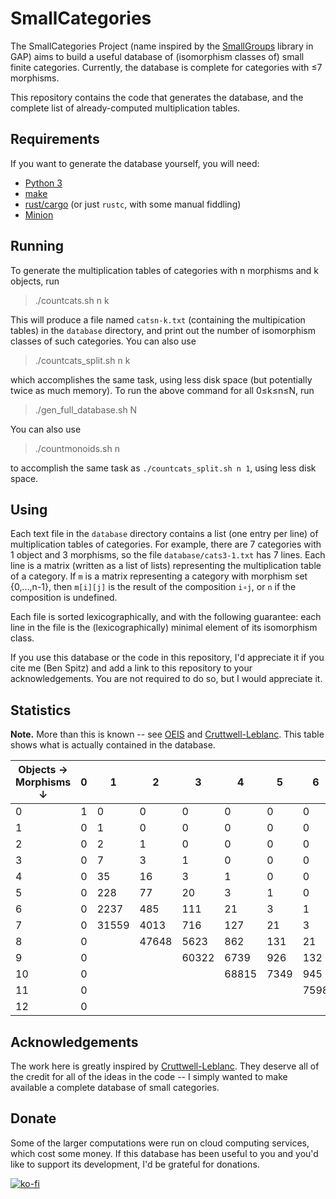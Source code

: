 # SmallCategories

The SmallCategories Project (name inspired by the [SmallGroups](https://docs.gap-system.org/pkg/smallgrp/doc/chap1.html) library in GAP) aims to build a useful database of (isomorphism classes of) small finite categories. Currently, the database is complete for categories with ≤7 morphisms.

This repository contains the code that generates the database, and the complete list of already-computed multiplication tables.

## Requirements

If you want to generate the database yourself, you will need:

* [Python 3](https://www.python.org/downloads)
* [make](https://www.gnu.org/software/make)
* [rust/cargo](https://rustup.rs) (or just `rustc`, with some manual fiddling)
* [Minion](https://github.com/minion/minion)

## Running

To generate the multiplication tables of categories with n morphisms and k objects, run

> ./countcats.sh n k

This will produce a file named `catsn-k.txt` (containing the multipication tables) in the `database` directory, and print out the number of isomorphism classes of such categories. You can also use

> ./countcats_split.sh n k

which accomplishes the same task, using less disk space (but potentially twice as much memory). To run the above command for all 0≤k≤n≤N, run

> ./gen_full_database.sh N

You can also use

> ./countmonoids.sh n

to accomplish the same task as `./countcats_split.sh n 1`, using less disk space.

## Using

Each text file in the `database` directory contains a list (one entry per line) of multiplication tables of categories. For example, there are 7 categories with 1 object and 3 morphisms, so the file `database/cats3-1.txt` has 7 lines. Each line is a matrix (written as a list of lists) representing the multiplication table of a category. If `m` is a matrix representing a category with morphism set {0,...,n-1}, then `m[i][j]` is the result of the composition `i∘j`, or `n` if the composition is undefined.

Each file is sorted lexicographically, and with the following guarantee: each line in the file is the (lexicographically) minimal element of its isomorphism class.

If you use this database or the code in this repository, I'd appreciate it if you cite me (Ben Spitz) and add a link to this repository to your acknowledgements. You are not required to do so, but I would appreciate it.

## Statistics

**Note.** More than this is known -- see [OEIS](https://oeis.org/A125696) and [Cruttwell-Leblanc](https://www.reluctantm.com/gcruttw/publications/ams2014CruttwellCountingFiniteCats.pdf). This table shows what is actually contained in the database.

| Objects →<br>Morphisms ↓ | 0 | 1     | 2     | 3     | 4     | 5    | 6    | 7   | 8   | 9   | 10 | 11 | Total     |
|--------------------------|---|-------|-------|-------|-------|------|------|-----|-----|-----|----|----|-----------|
| 0                        | 1 | 0     | 0     | 0     | 0     | 0    | 0    | 0   | 0   | 0   | 0  | 0  | **1**     |
| 1                        | 0 | 1     | 0     | 0     | 0     | 0    | 0    | 0   | 0   | 0   | 0  | 0  | **1**     |
| 2                        | 0 | 2     | 1     | 0     | 0     | 0    | 0    | 0   | 0   | 0   | 0  | 0  | **3**     |
| 3                        | 0 | 7     | 3     | 1     | 0     | 0    | 0    | 0   | 0   | 0   | 0  | 0  | **11**    |
| 4                        | 0 | 35    | 16    | 3     | 1     | 0    | 0    | 0   | 0   | 0   | 0  | 0  | **55**    |
| 5                        | 0 | 228   | 77    | 20    | 3     | 1    | 0    | 0   | 0   | 0   | 0  | 0  | **329**   |
| 6                        | 0 | 2237  | 485   | 111   | 21    | 3    | 1    | 0   | 0   | 0   | 0  | 0  | **2858**  |
| 7                        | 0 | 31559 | 4013  | 716   | 127   | 21   | 3    | 1   | 0   | 0   | 0  | 0  | **36440** |
| 8                        | 0 |       | 47648 | 5623  | 862   | 131  | 21   | 3   | 1   | 0   | 0  | 0  |           |
| 9                        | 0 |       |       | 60322 | 6739  | 926  | 132  | 21  | 3   | 1   | 0  | 0  |           |
| 10                       | 0 |       |       |       | 68815 | 7349 | 945  | 132 | 21  | 3   | 1  | 0  |           |
| 11                       | 0 |       |       |       |       |      | 7598 | 949 | 132 | 21  | 3  | 1  |           |
| 12                       | 0 |       |       |       |       |      |      |     | 950 | 132 | 21 | 3  |           |

## Acknowledgements

The work here is greatly inspired by [Cruttwell-Leblanc](https://www.reluctantm.com/gcruttw/publications/ams2014CruttwellCountingFiniteCats.pdf). They deserve all of the credit for all of the ideas in the code -- I simply wanted to make available a complete database of small categories.

## Donate

Some of the larger computations were run on cloud computing services, which cost some money. If this database has been useful to you and you'd like to support its development, I'd be grateful for donations.

[![ko-fi](https://ko-fi.com/img/githubbutton_sm.svg)](https://ko-fi.com/B0B3DOCLE)
